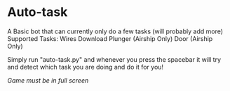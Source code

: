 # Auto-task

A Basic bot that can currently only do a few tasks (will probably add more)
Supported Tasks:
Wires
Download
Plunger (Airship Only)
Door (Airship Only)

Simply run "auto-task.py" and whenever you press the spacebar it will try and detect which task you are doing and do it for you!

*Game must be in full screen*
